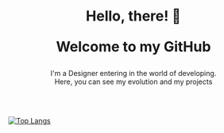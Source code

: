 <h1 align="center"><b> Hello, there! 👋

Welcome to my GitHub</b></h1>

<p align="center">
    I'm a Designer entering in the world of developing.<br>
    Here, you can see my evolution and my projects
</p>

<br>
<br>

[![Top Langs](https://github-readme-stats.vercel.app/api/top-langs/?username=guipaex&layout=compact&theme=dark&card_width=550)](https://github.com/anuraghazra/github-readme-stats)
